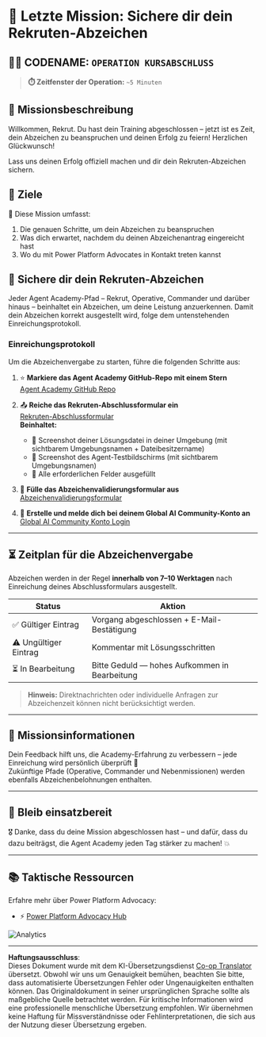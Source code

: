 <!--
CO_OP_TRANSLATOR_METADATA:
{
  "original_hash": "c309da91b8c84aad1ab6e8bbf25674df",
  "translation_date": "2025-10-17T19:04:52+00:00",
  "source_file": "docs/recruit/course-completion-badges-recruit/README.md",
  "language_code": "de"
}
-->
# 🚨 Letzte Mission: Sichere dir dein Rekruten-Abzeichen

## 🕵️‍♂️ CODENAME: `OPERATION KURSABSCHLUSS`

> **⏱️ Zeitfenster der Operation:** `~5 Minuten`  

## 🎯 Missionsbeschreibung

Willkommen, Rekrut. Du hast dein Training abgeschlossen – jetzt ist es Zeit, dein Abzeichen zu beanspruchen und deinen Erfolg zu feiern! Herzlichen Glückwunsch!  

Lass uns deinen Erfolg offiziell machen und dir dein Rekruten-Abzeichen sichern.

## 🔎 Ziele

📖 Diese Mission umfasst:

1. Die genauen Schritte, um dein Abzeichen zu beanspruchen
1. Was dich erwartet, nachdem du deinen Abzeichenantrag eingereicht hast
1. Wo du mit Power Platform Advocates in Kontakt treten kannst

## 🏅 Sichere dir dein Rekruten-Abzeichen

Jeder Agent Academy-Pfad – Rekrut, Operative, Commander und darüber hinaus – beinhaltet ein Abzeichen, um deine Leistung anzuerkennen. Damit dein Abzeichen korrekt ausgestellt wird, folge dem untenstehenden Einreichungsprotokoll.

### Einreichungsprotokoll

Um die Abzeichenvergabe zu starten, führe die folgenden Schritte aus:

1. ⭐ **Markiere das Agent Academy GitHub-Repo mit einem Stern**  
   [Agent Academy GitHub Repo](https://github.com/microsoft/agent-academy)

1. 📤 **Reiche das Rekruten-Abschlussformular ein**  
   [Rekruten-Abschlussformular](https://aka.ms/agent-academy-recruit/badge)  
   **Beinhaltet:**
      * 📸 Screenshot deiner Lösungsdatei in deiner Umgebung (mit sichtbarem Umgebungsnamen + Dateibesitzername)
      * 📸 Screenshot des Agent-Testbildschirms (mit sichtbarem Umgebungsnamen)
      * 📝 Alle erforderlichen Felder ausgefüllt

1. 🧾 **Fülle das Abzeichenvalidierungsformular aus**  
   [Abzeichenvalidierungsformular](https://aka.ms/agent-academy-recruit/form)

1. 🔐 **Erstelle und melde dich bei deinem Global AI Community-Konto an**  
   [Global AI Community Konto Login](https://globalai.community/auth/login)

---

## ⏳ Zeitplan für die Abzeichenvergabe

Abzeichen werden in der Regel **innerhalb von 7–10 Werktagen** nach Einreichung deines Abschlussformulars ausgestellt.

| Status           | Aktion                                    |
|------------------|-------------------------------------------|
| ✅ Gültiger Eintrag   | Vorgang abgeschlossen + E-Mail-Bestätigung |
| ⚠️ Ungültiger Eintrag | Kommentar mit Lösungsschritten         |
| ⏳ In Bearbeitung    | Bitte Geduld — hohes Aufkommen in Bearbeitung |

> **Hinweis:** Direktnachrichten oder individuelle Anfragen zur Abzeichenzeit können nicht berücksichtigt werden.

---

## 🧠 Missionsinformationen

Dein Feedback hilft uns, die Academy-Erfahrung zu verbessern – jede Einreichung wird persönlich überprüft 💖  
Zukünftige Pfade (Operative, Commander und Nebenmissionen) werden ebenfalls Abzeichenbelohnungen enthalten.

---

## 📡 Bleib einsatzbereit

🎖 Danke, dass du deine Mission abgeschlossen hast – und dafür, dass du dazu beiträgst, die Agent Academy jeden Tag stärker zu machen! 💥

---

## 📚 Taktische Ressourcen

Erfahre mehr über Power Platform Advocacy:

* ⚡ [Power Platform Advocacy Hub](https://aka.ms/power-advocates)

<!-- markdownlint-disable-next-line MD033 -->
<img src="https://m365-visitor-stats.azurewebsites.net/agent-academy/recruit/final-mission" alt="Analytics" />

---

**Haftungsausschluss**:  
Dieses Dokument wurde mit dem KI-Übersetzungsdienst [Co-op Translator](https://github.com/Azure/co-op-translator) übersetzt. Obwohl wir uns um Genauigkeit bemühen, beachten Sie bitte, dass automatisierte Übersetzungen Fehler oder Ungenauigkeiten enthalten können. Das Originaldokument in seiner ursprünglichen Sprache sollte als maßgebliche Quelle betrachtet werden. Für kritische Informationen wird eine professionelle menschliche Übersetzung empfohlen. Wir übernehmen keine Haftung für Missverständnisse oder Fehlinterpretationen, die sich aus der Nutzung dieser Übersetzung ergeben.